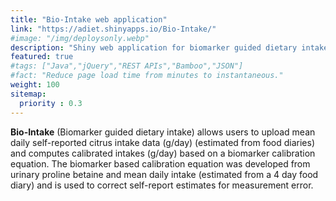 ```yaml
---
title: "Bio-Intake web application"
link: "https://adiet.shinyapps.io/Bio-Intake/"
#image: "/img/deploysonly.webp"
description: "Shiny web application for biomarker guided dietary intake"
featured: true
#tags: ["Java","jQuery","REST APIs","Bamboo","JSON"]
#fact: "Reduce page load time from minutes to instantaneous."
weight: 100
sitemap: 
  priority : 0.3
---
```

  
**Bio-Intake** (Biomarker guided dietary intake) allows users to upload mean daily self-reported citrus intake data (g/day) (estimated from food diaries) and computes calibrated intakes (g/day) based on a biomarker calibration equation. The biomarker based calibration equation was developed from urinary proline betaine and mean daily intake (estimated from a 4 day food diary) and is used to correct self-report estimates for measurement error.